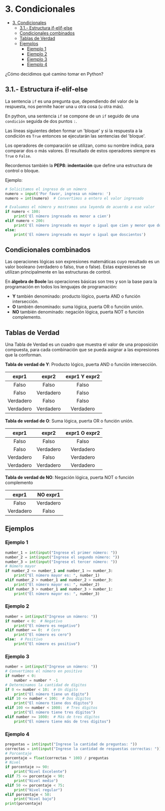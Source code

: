 # 3. Condicionales

<!-- TOC -->
* [3. Condicionales](#3-condicionales)
  * [3.1.- Estructura if-elif-else](#31--estructura-if-elif-else)
  * [Condicionales combinados](#condicionales-combinados)
  * [Tablas de Verdad](#tablas-de-verdad)
  * [Ejemplos](#ejemplos)
    * [Ejemplo 1](#ejemplo-1)
    * [Ejemplo 2](#ejemplo-2)
    * [Ejemplo 3](#ejemplo-3)
    * [Ejemplo 4](#ejemplo-4)
<!-- TOC -->

¿Cómo decidimos qué camino tomar en Python?

## 3.1.- Estructura if-elif-else

La sentencia `if` es una pregunta que, dependiendo del valor de la respuesta, nos permite hacer una u otra cosa (u otra más).

En python, una sentencia `if` se compone de un `if` seguido de una `condición` seguida de dos puntos `:`.

Las líneas siguientes deben formar un 'bloque' y si la respuesta a la condición es `True` entonces se ejecutarán las sentencias del 'bloque'.

Los operadores de comparación se utilizan, como su nombre indica, para comparar dos o más valores. El resultado de estos operadores siempre es `True` o `False`.

Recordemos también la **PEP8: indentación** que define una estructura de control o bloque.

Ejemplo:

```python
# Solicitamos el ingreso de un número
numero = input('Por favor, ingresa un número: ')
numero = int(numero)  # Convertimos a entero el valor ingresado

# Evaluamos el número y mostramos una leyenda de acuerdo a ese valor
if numero < 100:
    print('El número ingresado es menor a cien')
elif numero < 200:
    print('El número ingresado es mayor o igual que cien y menor que doscientos')
else:
    print('El número ingresado es mayor o igual que doscientos')

```

## Condicionales combinados

Las operaciones lógicas son expresiones matemáticas cuyo resultado es un valor booleano (verdadero o falso, true o false). Estas expresiones se utilizan principalmente en las estructuras de control.

En **álgebra de Boole** las operaciones básicas son tres y son la base para la programación en todos los lenguajes de programación:

- **Y** también denominado: producto lógico, puerta AND o función intersección.
- **O** también denominado: suma lógica, puerta OR o función unión.
- **NO** también denominado: negación lógica, puerta NOT o función complemento.

## Tablas de Verdad

Una Tabla de Verdad es un cuadro que muestra el valor de una proposición compuesta, para cada combinación que se pueda asignar a las expresiones que la conforman.

**Tabla de verdad de Y**: Producto lógico, puerta AND o función intersección.

|    expr1    |   expr2    |  expr1   Y  expr2  |
|:-----------:|:----------:|:------------------:|
|    Falso    |   Falso    |       Falso        |
|    Falso    | Verdadero  |       Falso        |
|  Verdadero  |   Falso    |       Falso        |
|  Verdadero  | Verdadero  |     Verdadero      |

**Tabla de verdad de O**: 
Suma lógica, puerta OR o función unión.

|   expr1   |   expr2   | expr1   O   expr2 | 
|:---------:|:---------:|:-----------------:|
|   Falso   |   Falso   |       Falso       |
|   Falso   | Verdadero |     Verdadero     |
| Verdadero |   Falso   |     Verdadero     |
| Verdadero | Verdadero |     Verdadero     |

**Tabla de verdad de NO**: Negación lógica, puerta NOT o función complemento

|   expr1   |  NO expr1   |
|:---------:|:-----------:|
|   Falso   |  Verdadero  |
| Verdadero |    Falso    |

## Ejemplos

### Ejemplo 1

```python
number_1 = int(input("Ingrese el primer número: "))
number_2 = int(input("Ingrese el segundo número: "))
number_3 = int(input("Ingrese el tercer número: "))
# Número mayor
if number_2 <= number_1 and number_1 >= number_3:
    print("El número mayor es: ", number_1)
elif number_2 > number_1 and number_2 > number_3:
    print("El número mayor es: ", number_2)
elif number_3 > number_1 and number_3 > number_1:
    print("El número mayor es: ", number_3)

```

### Ejemplo 2

```python
number = int(input("Ingrese un número: "))
if number < 0:  # Negativo
    print("El número es negativo")
elif number == 0:  # Cero
    print("El número es cero")
else:  # Positivo
    print("El número es positivo")
```

### Ejemplo 3

```python
number = int(input("Ingrese un número: "))
# Convertimos el número en positivo
if number < 0:
    number = number * -1
# Determinamos la cantidad de dígitos
if 0 <= number < 10:  # Un dígito
    print("El número tiene un dígito")
elif 10 <= number < 100:  # Dos dígitos
    print("El número tiene dos dígitos")
elif 100 <= number < 1000:  # Tres dígitos
    print("El número tiene tres dígitos")
elif number >= 1000:  # Más de tres dígitos
    print("El número tiene más de tres dígitos")

```

### Ejemplo 4

```python
preguntas = int(input("Ingrese la cantidad de preguntas: "))
correctas = int(input("Ingrese la cantidad de respuestas correctas: "))
# Porcentaje
porcentaje = float(correctas * 100) / preguntas
# Nivel
if porcentaje >= 90:
    print("Nivel Excelente")
elif 75 <= porcentaje < 90:
    print("Nivel medio")
elif 50 <= porcentaje < 75:
    print("Nivel regular")
elif porcentaje < 50:
    print("Nivel bajo")
print(porcentaje)

```
